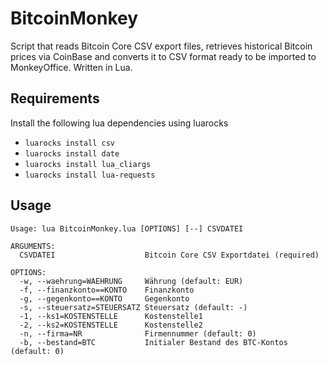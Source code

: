 # BitcoinMonkey

Script that reads Bitcoin Core CSV export files, retrieves historical Bitcoin prices via CoinBase and converts it to CSV format ready to be imported to MonkeyOffice. Written in Lua.

## Requirements

Install the following lua dependencies using luarocks

* `luarocks install csv`
* `luarocks install date`
* `luarocks install lua_cliargs`
* `luarocks install lua-requests`

## Usage

```
Usage: lua BitcoinMonkey.lua [OPTIONS] [--] CSVDATEI

ARGUMENTS: 
  CSVDATEI                    Bitcoin Core CSV Exportdatei (required)

OPTIONS: 
  -w, --waehrung=WAEHRUNG     Währung (default: EUR)
  -f, --finanzkonto==KONTO    Finanzkonto
  -g, --gegenkonto==KONTO     Gegenkonto
  -s, --steuersatz=STEUERSATZ Steuersatz (default: -)
  -1, --ks1=KOSTENSTELLE      Kostenstelle1
  -2, --ks2=KOSTENSTELLE      Kostenstelle2
  -n, --firma=NR              Firmennummer (default: 0)
  -b, --bestand=BTC           Initialer Bestand des BTC-Kontos (default: 0)
```